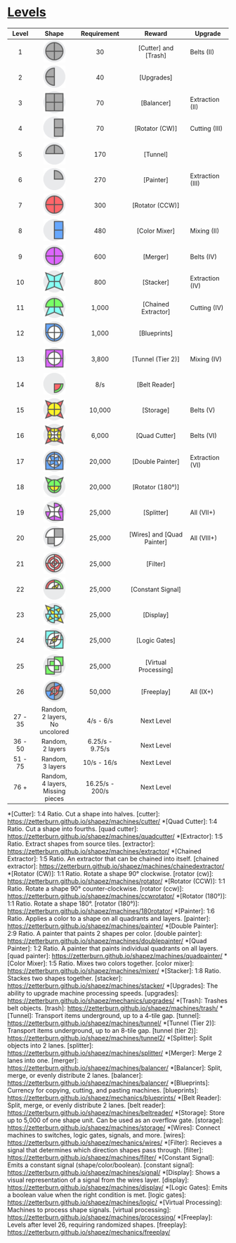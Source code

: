# [Levels](https://zetterburn.github.io/shapez/levels/)

| <span  title="The number of the level">Level</span>|<span  title="The shape requirement for the level.">Shape</span>|<span  title="The amount/speed requirement for the level.">Requirement</span>|<span  title="The reward for completing this level requirement.">Reward</span>|<span  title="The upgrade that this shape is first required for, if applicable.">Upgrade</span>|
|:-:|:-:|:-:|:-:|-|
|1 | <img  src="iCuCuCuCu.png"  alt="CuCuCuCu"  width="50"/> |30|[Cutter] and [Trash]|Belts (II)|
|2|<img  src="i----CuCu.png"  alt="----CuCu"  width="50"/> |40|[Upgrades]|
|3|<img  src="iRuRuRuRu.png"  alt="RuRuRuRu"  width="50"/> |70|[Balancer]|Extraction (II)|
|4|<img  src="iRuRu----.png"  alt="RuRu----"  width="50"/> |70|[Rotator (CW)]|Cutting (III)|
|5|<img  src="iCu----Cu.png"  alt="Cu----Cu"  width="50"/> |170|[Tunnel]|
|6|<img  src="iCu------.png"  alt="Cu------"  width="50"/> |270|[Painter]|Extraction (III)|
|7|<img  src="iCrCrCrCr.png"  alt="CrCrCrCr"  width="50"/> |300|[Rotator (CCW)]|
|8|<img  src="iRbRb----.png"  alt="RbRb----"  width="50"/> |480|[Color Mixer]|Mixing (II)|
|9|<img  src="iCpCpCpCp.png"  alt="CpCpCpCp"  width="50"/> |600|[Merger]|Belts (IV)|
|10|<img  src="iScScScSc.png"  alt="ScScScSc"  width="50"/> |800|[Stacker]|Extraction (IV)|
|11|<img  src="iCgScScCg.png"  alt="CgScScCg"  width="50"/> |1,000|[Chained Extractor]|Cutting (IV)|
|12|<img  src="iCbCbCbRb_CwCwCwCw.png"  alt="CbCbCbRb:CwCwCwCw"  width="50"/> |1,000|[Blueprints]|
|13|<img  src="iRpRpRpRp_CwCwCwCw.png"  alt="RpRpRpRp:CwCwCwCw"  width="50"/> |3,800|[Tunnel (Tier 2)]|Mixing (IV)|
|14|<img  src="i--Cg----_--Cr----.png"  alt="--Cg----:--Cr----"  width="50"/> |8/s|[Belt Reader]|
|15|<img  src="iSrSrSrSr_CyCyCyCy.png"  alt="SrSrSrSr:CyCyCyCy"  width="50"/> |10,000|[Storage]|Belts (V)
|16|<img  src="iSrSrSrSr_CyCyCyCy_SwSwSwSw.png"  alt="SrSrSrSr:CyCyCyCy:SwSwSwSw"  width="50"/> |6,000|[Quad Cutter]|Belts (VI)
|17|<img  src="iCbRbRbCb_CwCwCwCw_WbWbWbWb.png"  alt="CbRbRbCb:CwCwCwCw:WbWbWbWb"  width="50"/> |20,000|[Double Painter]|Extraction (VI)
|18|<img  src="iSg----Sg_CgCgCgCg_--CyCy--.png"  alt="Sg----Sg:CgCgCgCg:--CyCy--"  width="50"/> |20,000|[Rotator (180°)]|
|19|<img  src="iCpRpCp--_SwSwSwSw.png"  alt="CpRpCp--:SwSwSwSw"  width="50"/> |25,000|[Splitter]|All (VII+)
|20|<img  src="iRuCw--Cw_----Ru--.png"  alt="RuCw--Cw:----Ru--"  width="50"/> |25,000|[Wires] and [Quad Painter]|All (VIII+)|
|21|<img  src="iCrCwCrCw_CwCrCwCr_CrCwCrCw_CwCrCwCr.png"  alt="CrCwCrCw:CwCrCwCr:CrCwCrCw:CwCrCwCr"  width="50"/> |25,000|[Filter]|
|22|<img  src="iCg----Cr_Cw----Cw_Sy------_Cy----Cy.png"  alt="Cg----Cr:Cw----Cw:Sy------:Cy----Cy"  width="50"/> |25,000|[Constant Signal]|
|23|<img  src="iCcSyCcSy_SyCcSyCc_CcSyCcSy.png"  alt="CcSyCcSy:SyCcSyCc:CcSyCcSy"  width="50"/> |25,000|[Display]|
|24|<img  src="iCcRcCcRc_RwCwRwCw_Sr--Sw--_CyCyCyCy.png"  alt="CcRcCcRc:RwCwRwCw:Sr--Sw--:CyCyCyCy"  width="50"/> |25,000|[Logic Gates]|
|25|<img  src="iRg--Rg--_CwRwCwRw_--Rg--Rg.png"  alt="Rg--Rg--:CwRwCwRw:--Rg--Rg"  width="50"/> |25,000|[Virtual Processing]|
|26|<img  src="iCbCuCbCu_Sr------_--CrSrCr_CwCwCwCw.png"  alt="drawCbCuCbCu:Sr------:--CrSrCr:CwCwCwCwing"  width="50"/> |50,000|[Freeplay]|All (IX+)|
|27 - 35| Random,<br/>2 layers,<br/>No uncolored|4/s - 6/s | Next Level|
|36 - 50| Random,<br/>2 layers|6.25/s - 9.75/s | Next Level|
|51 - 75| Random,<br/>3 layers|10/s - 16/s | Next Level|
|76 +| Random,<br/>4 layers,<br/>Missing pieces|16.25/s - 200/s | Next Level|

  

*[Cutter]: 1:4 Ratio. Cut a shape into halves.
[cutter]: https://zetterburn.github.io/shapez/machines/cutter/
*[Quad Cutter]: 1:4 Ratio. Cut a shape into fourths.
[quad cutter]: https://zetterburn.github.io/shapez/machines/quadcutter/
*[Extractor]: 1:5 Ratio. Extract shapes from source tiles.
[extractor]: https://zetterburn.github.io/shapez/machines/extractor/
*[Chained Extractor]: 1:5 Ratio. An extractor that can be chained into itself.
[chained extractor]: https://zetterburn.github.io/shapez/machines/chainedextractor/
*[Rotator (CW)]: 1:1 Ratio. Rotate a shape 90° clockwise.
[rotator (cw)]: https://zetterburn.github.io/shapez/machines/rotator/
*[Rotator (CCW)]: 1:1 Ratio. Rotate a shape 90° counter-clockwise.
[rotator (ccw)]: https://zetterburn.github.io/shapez/machines/ccwrotator/
*[Rotator (180°)]: 1:1 Ratio. Rotate a shape 180°.
[rotator (180°)]: https://zetterburn.github.io/shapez/machines/180rotator/
*[Painter]: 1:6 Ratio. Applies a color to a shape on all quadrants and layers.
[painter]: https://zetterburn.github.io/shapez/machines/painter/
*[Double Painter]: 2:9 Ratio. A painter that paints 2 shapes per color.
[double painter]: https://zetterburn.github.io/shapez/machines/doublepainter/
*[Quad Painter]: 1:2 Ratio. A painter that paints individual quadrants on all layers.
[quad painter]: https://zetterburn.github.io/shapez/machines/quadpainter/
*[Color Mixer]: 1:5 Ratio. Mixes two colors together.
[color mixer]: https://zetterburn.github.io/shapez/machines/mixer/
*[Stacker]: 1:8 Ratio. Stackes two shapes together.
[stacker]: https://zetterburn.github.io/shapez/machines/stacker/
*[Upgrades]: The ability to upgrade machine processing speeds.
[upgrades]: https://zetterburn.github.io/shapez/mechanics/upgrades/
*[Trash]: Trashes belt objects.
[trash]: https://zetterburn.github.io/shapez/machines/trash/
*[Tunnel]: Transport items underground, up to a 4-tile gap.
[tunnel]: https://zetterburn.github.io/shapez/machines/tunnel/
*[Tunnel (Tier 2)]: Transport items underground, up to an 8-tile gap.
[tunnel (tier 2)]: https://zetterburn.github.io/shapez/machines/tunnel2/
*[Splitter]: Split objects into 2 lanes.
[splitter]: https://zetterburn.github.io/shapez/machines/splitter/
*[Merger]: Merge 2 lanes into one.
[merger]: https://zetterburn.github.io/shapez/machines/balancer/
*[Balancer]: Split, merge, or evenly distribute 2 lanes.
[balancer]: https://zetterburn.github.io/shapez/machines/balancer/
*[Blueprints]: Currency for copying, cutting, and pasting machines.
[blueprints]: https://zetterburn.github.io/shapez/mechanics/blueprints/
*[Belt Reader]: Split, merge, or evenly distribute 2 lanes.
[belt reader]: https://zetterburn.github.io/shapez/machines/beltreader/
*[Storage]: Store up to 5,000 of one shape unit. Can be used as an overflow gate.
[storage]: https://zetterburn.github.io/shapez/machines/storage/
*[Wires]: Connect machines to switches, logic gates, signals, and more.
[wires]: https://zetterburn.github.io/shapez/mechanics/wires/
*[Filter]: Recieves a signal that determines which direction shapes pass through.
[filter]: https://zetterburn.github.io/shapez/machines/filter/
*[Constant Signal]: Emits a constant signal (shape/color/boolean).
[constant signal]: https://zetterburn.github.io/shapez/machines/signal/
*[Display]: Shows a visual representation of a signal from the wires layer.
[display]: https://zetterburn.github.io/shapez/machines/display/
*[Logic Gates]: Emits a boolean value when the right condition is met.
[logic gates]: https://zetterburn.github.io/shapez/machines/logic/
*[Virtual Processing]: Machines to process shape signals.
[virtual processing]: https://zetterburn.github.io/shapez/machines/processing/
*[Freeplay]: Levels after level 26, requiring randomized shapes.
[freeplay]: https://zetterburn.github.io/shapez/mechanics/freeplay/